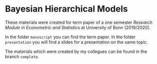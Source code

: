 # Bayesian Hierarchical Models

These materials were created for term paper of a one semester _Research Module in Econometric and Statistics_ at University of Bonn (2019/2020).

In the folder `manuscript` you can find the term paper.
In the folder `presentation` you will find a slides for a presentation on the same topic.

The materials which were created by my collegues can be found in the branch `complete`.

